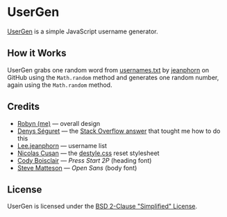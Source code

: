 # UserGen
[UserGen](https://xaeman.github.io/usergen) is a simple JavaScript username generator.

## How it Works
UserGen grabs one random word from [usernames.txt](https://github.com/jeanphorn/wordlist/blob/master/usernames.txt) by [jeanphorn](https://github.com/jeanphorn) on GitHub using the `Math.random` method and generates one random number, again using the `Math.random` method.

## Credits 
- [Robyn (me)](https://github.com/xaeman) — overall design
- [Denys Séguret](https://dystroy.org) — the [Stack Overflow answer](https://stackoverflow.com/a/13237436/13379432) that tought me how to do this
- [Lee.jeanphorn](https://github.com/jeanphorn) — username list
- [Nicolas Cusan](https://github.com/nicolas-cusan) — the [destyle.css](https://github.com/nicolas-cusan/destyle.css) reset stylesheet
- [Cody Boisclair](http://zone38.net) — *Press Start 2P* (heading font)
- [Steve Matteson](https://www.monotype.com/studio/steve-matteson) — *Open Sans* (body font)

## License
UserGen is licensed under the [BSD 2-Clause "Simplified" License](LICENSE).
